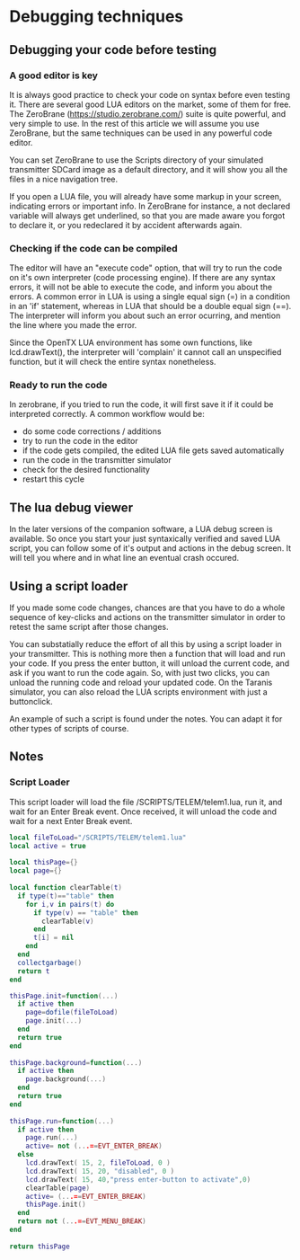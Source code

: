 # Debugging techniques

## Debugging your code before testing

### A good editor is key
It is always good practice to check your code on syntax before even testing it. There are several good LUA editors on the market, some of them for free. The ZeroBrane (https://studio.zerobrane.com/) suite is quite powerful, and very simple to use. In the rest of this article we will assume you use ZeroBrane, but the same techniques can be used in any powerful code editor.

You can set ZeroBrane to use the Scripts directory of your simulated transmitter SDCard image as a default directory, and it will show you all the files in a nice navigation tree.

If you open a LUA file, you will already have some markup in your screen, indicating errors or important info. In ZeroBrane for instance, a not declared variable will always get underlined, so that you are made aware you forgot to declare it, or you redeclared it by accident afterwards again.

### Checking if the code can be compiled
The editor will have an "execute code" option, that will try to run the code on it's own interpreter (code processing engine). If there are any syntax errors, it will not be able to execute the code, and inform you about the errors. A common error in LUA is using a single equal sign (=) in a condition in an 'if' statement, whereas in LUA that should be a double equal sign (==). The interpreter will inform you about such an error ocurring, and mention the line where you made the error.

Since the OpenTX LUA environment has some own functions, like lcd.drawText(), the interpreter will 'complain' it cannot call an unspecified function, but it will check the entire syntax nonetheless.

### Ready to run the code
In zerobrane, if you tried to run the code, it will first save it if it could be interpreted correctly. A common workflow would be:
* do some code corrections / additions
* try to run the code in the editor
* if the code gets compiled, the edited LUA file gets saved automatically
* run the code in the transmitter simulator
* check for the desired functionality
* restart this cycle

## The lua debug viewer
In the later versions of the companion software, a LUA debug screen is available. So once you start your just syntaxically verified and saved LUA script, you can follow some of it's output and actions in the debug screen. It will tell you where and in what line an eventual crash occured.

## Using a script loader
If you made some code changes, chances are that you have to do a whole sequence of key-clicks and actions on the transmitter simulator in order to retest the same script after those changes. 

You can substatially reduce the effort of all this by using a script loader in your transmitter. This is nothing more then a function that will load and run your code. If you press the enter button, it will unload the current code, and ask if you want to run the code again.
So, with just two clicks, you can unload the running code and reload your updated code. On the Taranis simulator, you can also reload the LUA scripts environment with just a buttonclick.

An example of such a script is found under the notes. You can adapt it for other types of scripts of course.

## Notes

### Script Loader

This script loader will load the file /SCRIPTS/TELEM/telem1.lua, run it, and wait for an Enter Break event. Once received, it will unload the code and wait for a next Enter Break event.

```lua
local fileToLoad="/SCRIPTS/TELEM/telem1.lua"
local active = true
　
local thisPage={}
local page={}
　
local function clearTable(t)
  if type(t)=="table" then
    for i,v in pairs(t) do
      if type(v) == "table" then
        clearTable(v)
      end
      t[i] = nil
    end
  end
  collectgarbage()
  return t 
end

thisPage.init=function(...)
  if active then
    page=dofile(fileToLoad)
    page.init(...)
  end
  return true
end
　
thisPage.background=function(...)
  if active then
    page.background(...)
  end
  return true
end
　
thisPage.run=function(...)
  if active then
    page.run(...)
    active= not (...==EVT_ENTER_BREAK)
  else
    lcd.drawText( 15, 2, fileToLoad, 0 )
    lcd.drawText( 15, 20, "disabled", 0 )
    lcd.drawText( 15, 40,"press enter-button to activate",0)
    clearTable(page)
    active= (...==EVT_ENTER_BREAK)
    thisPage.init()
  end
  return not (...==EVT_MENU_BREAK)  
end
　
return thisPage
```

